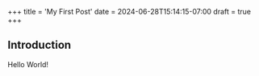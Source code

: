 +++
title = 'My First Post'
date = 2024-06-28T15:14:15-07:00
draft = true
+++

## Introduction

Hello World!